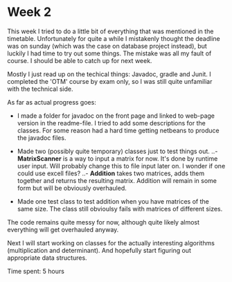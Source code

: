 # Week 2

This week I tried to do a little bit of everything that was mentioned in the timetable. Unfortunately for quite a while I mistakenly thought the deadline was on sunday (which was the case on database project instead), but luckily I had time to try out some things. The mistake was all my fault of course. I should be able to catch up for next week.

Mostly I just read up on the techical things: Javadoc, gradle and Junit. I completed the 'OTM' course by exam only, so I was still quite unfamiliar with the technical side.

As far as actual progress goes:

- I made a folder for javadoc on the front page and linked to web-page version in the readme-file. I tried to add some descriptions for the classes. For some reason had a hard time getting netbeans to produce the javadoc files.

- Made two (possibly quite temporary) classes just to test things out.
    ..- __MatrixScanner__ is a way to input a matrix for now. It's done by runtime user input. Will probably change this to file input later on. I wonder if one could use excell files?
    ..- __Addition__ takes two matrices, adds them together and returns the resulting matrix. Addition will remain in some form but will be obviously overhauled.
    
 - Made one test class to test addition when you have matrices of the same size. The class still obvioulsy fails with matrices of different sizes.
 
 The code remains quite messy for now, although quite likely almost everything will get overhauled anyway.


Next I will start working on classes for the actually interesting algorithms (multiplication and determinant). And hopefully start figuring out appropriate data structures.

Time spent: 5 hours
